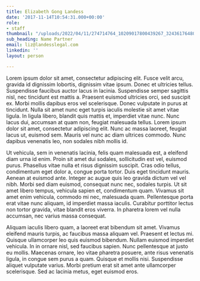 ```yaml
---
title: Elizabeth Gong Landess
date: '2017-11-14T10:54:31.000+00:00'
role:
- staff
thumbnail: "/uploads/2022/04/11/274714764_10209017800439267_3243617648062951455_n.jpg"
sub_heading: Name Partner
email: liz@landesslegal.com
linkedin: ''
layout: person

---
```

Lorem ipsum dolor sit amet, consectetur adipiscing elit. Fusce velit arcu, gravida id dignissim lobortis, dignissim vitae ipsum. Donec et ultricies tellus. Suspendisse faucibus auctor lacus in lacinia. Suspendisse semper sagittis nisl, nec tincidunt est mattis a. Praesent euismod ultricies orci, sed suscipit ex. Morbi mollis dapibus eros vel scelerisque. Donec vulputate in purus at tincidunt. Nulla sit amet nunc eget turpis iaculis molestie sit amet vitae ligula. In ligula libero, blandit quis mattis et, imperdiet vitae nunc. Nunc lacus dui, accumsan at quam non, feugiat malesuada tellus. Lorem ipsum dolor sit amet, consectetur adipiscing elit. Nunc ac massa laoreet, feugiat lacus ut, euismod sem. Mauris vel nunc ac diam ultrices commodo. Nunc dapibus venenatis leo, non sodales nibh mollis id.

Ut vehicula, sem in venenatis lacinia, felis quam malesuada est, a eleifend diam urna id enim. Proin sit amet dui sodales, sollicitudin est vel, euismod purus. Phasellus vitae nulla et risus dignissim suscipit. Cras odio tellus, condimentum eget dolor a, congue porta tortor. Duis eget tincidunt mauris. Aenean at euismod ante. Integer ac augue quis leo gravida dictum vel vel nibh. Morbi sed diam euismod, consequat nunc nec, sodales turpis. Ut sit amet libero tempus, vehicula sapien et, condimentum quam. Vivamus sit amet enim vehicula, commodo mi nec, malesuada quam. Pellentesque porta erat vitae nunc aliquam, id imperdiet massa iaculis. Curabitur porttitor lectus non tortor gravida, vitae blandit eros viverra. In pharetra lorem vel nulla accumsan, nec varius massa consequat.

Aliquam iaculis libero quam, a laoreet erat bibendum sit amet. Vivamus eleifend mauris turpis, ac faucibus massa aliquam vel. Praesent et lectus mi. Quisque ullamcorper leo quis euismod bibendum. Nullam euismod imperdiet vehicula. In in ornare nisl, sed faucibus sapien. Nunc pellentesque at justo eu mollis. Maecenas ornare, leo vitae pharetra posuere, ante risus venenatis ligula, in congue sem purus a quam. Quisque et mollis nisi. Suspendisse aliquet vulputate varius. Morbi pretium erat sit amet ante ullamcorper scelerisque. Sed ac lacinia metus, eget euismod eros.